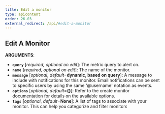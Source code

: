 ```yaml
---
title: Edit a monitor
type: apicontent
order: 26.03
external_redirect: /api/#edit-a-monitor
---
```


## Edit A Monitor

**ARGUMENTS**:

* **`query`** [*required, optional on edit*]:
    The metric query to alert on.
* **`name`** [*required, optional on edit*]:
    The name of the monitor.
* **`message`** [*optional*, *default*=**dynamic, based on query**]:
    A message to include with notifications for this monitor. Email notifications can be sent to specific users by using the same '@username' notation as events.
* **`options`** [*optional*, *default*=**{}**]:
    Refer to the create monitor documentation for details on the available options.
* **`tags`** [*optional*, *default*=**None**]:
    A list of tags to associate with your monitor. This can help you categorize and filter monitors
